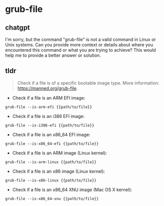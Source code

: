 # grub-file 
## chatgpt 
I'm sorry, but the command "grub-file" is not a valid command in Linux or Unix systems. Can you provide more context or details about where you encountered this command or what you are trying to achieve? This would help me to provide a better answer or solution. 

## tldr 
 
> Check if a file is of a specific bootable image type.
> More information: <https://manned.org/grub-file>.

- Check if a file is an ARM EFI image:

`grub-file --is-arm-efi {{path/to/file}}`

- Check if a file is an i386 EFI image:

`grub-file --is-i386-efi {{path/to/file}}`

- Check if a file is an x86_64 EFI image:

`grub-file --is-x86_64-efi {{path/to/file}}`

- Check if a file is an ARM image (Linux kernel):

`grub-file --is-arm-linux {{path/to/file}}`

- Check if a file is an x86 image (Linux kernel):

`grub-file --is-x86-linux {{path/to/file}}`

- Check if a file is an x86_64 XNU image (Mac OS X kernel):

`grub-file --is-x86_64-xnu {{path/to/file}}`
